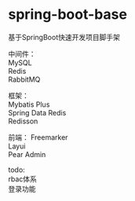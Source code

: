# spring-boot-base
基于SpringBoot快速开发项目脚手架  

中间件：  
MySQL  
Redis  
RabbitMQ  

框架：  
Mybatis Plus  
Spring Data Redis  
Redisson  

前端：
Freemarker  
Layui  
Pear Admin  

todo:  
rbac体系  
登录功能  